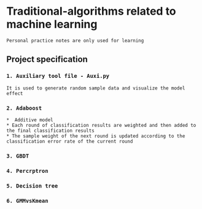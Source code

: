 # Traditional-algorithms related to machine learning
    Personal practice notes are only used for learning
## Project specification
### `1. Auxiliary tool file - Auxi.py`
    It is used to generate random sample data and visualize the model effect
### `2. Adaboost`
    *  Additive model
    * Each round of classification results are weighted and then added to the final classification results
    * The sample weight of the next round is updated according to the classification error rate of the current round
### `3. GBDT`
### `4. Percrptron`
### `5. Decision tree`
### `6. GMMvsKmean`
